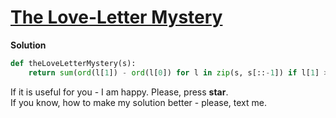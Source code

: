 # [The Love-Letter Mystery](https://www.hackerrank.com/challenges/the-love-letter-mystery/problem)

**Solution**
```python
def theLoveLetterMystery(s):
    return sum(ord(l[1]) - ord(l[0]) for l in zip(s, s[::-1]) if l[1] > l[0])
```

If it is useful for you - I am happy. Please, press **star**.
<br>
If you know, how to make my solution better - please, text me.
